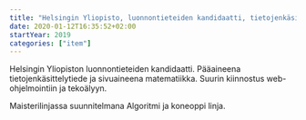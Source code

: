```yaml
---
title: "Helsingin Yliopisto, luonnontieteiden kandidaatti, tietojenkäsittelytiede"
date: 2020-01-12T16:35:52+02:00
startYear: 2019
categories: ["item"]
---
```

Helsingin Yliopiston luonnontieteiden kandidaatti. Pääaineena tietojenkäsittelytiede ja sivuaineena matematiikka. Suurin kiinnostus web-ohjelmointiin ja tekoälyyn.

Maisterilinjassa suunnitelmana Algoritmi ja koneoppi linja.

